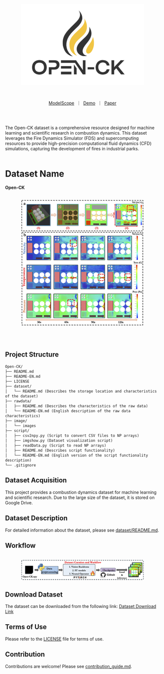 <p align="center">
    <br>
    <img src="image/tag2.png" width="400" />
    <br>
<p>
<br>

<p align="center">
        <a href="https://www.modelscope.cn/">ModelScope</a>&nbsp ｜ &nbsp<a href="https://www.baidu.com">Demo</a>&nbsp ｜ &nbsp<a href="https://www.baidu.com">Paper</a>
</p>
<br><br>

The Open-CK dataset is a comprehensive resource designed for machine learning and scientific research in combustion dynamics. This dataset leverages the Fire Dynamics Simulator (FDS) and supercomputing resources to provide high-precision computational fluid dynamics (CFD) simulations, capturing the development of fires in industrial parks.
<br><br>
# Dataset Name
__Open-CK__
<p align="center">
    <br>
    <img src="image/Fire_bench.png" width="400" />
    <br>
<p>

<br><br>

## Project Structure
```
Open-CK/
├── README.md
├── README-EN.md
├── LICENSE
├── dataset/
│   └── README.md (Describes the storage location and characteristics of the dataset)
├── rawdata/
│   ├── README.md (Describes the characteristics of the raw data)
│   └── README-EN.md (English description of the raw data characteristics)
├── image/
│   └── images
├── script/
│   ├── csv2npy.py (Script to convert CSV files to NP arrays)
│   ├── imgshow.py (Dataset visualization script)
│   ├── readData.py (Script to read NP arrays)
│   ├── README.md (Describes script functionality)
│   └── README-EN.md (English version of the script functionality description)
└── .gitignore
```

## Dataset Acquisition
This project provides a combustion dynamics dataset for machine learning and scientific research. Due to the large size of the dataset, it is stored on Google Drive.

## Dataset Description
For detailed information about the dataset, please see [dataset/README.md](./dataset/README.md).

## Workflow
<p align="center">
    <br>
    <img src="image/workflow.png" width="400" />
    <br>
<p>

## Download Dataset
The dataset can be downloaded from the following link:
[Dataset Download Link](https://drive.google.com/drive/folders/1kd6z_HsaO_YHdOMjFVp59SORWlGwL3Jb?usp=sharing)

## Terms of Use
Please refer to the [LICENSE](./LICENSE) file for terms of use.

## Contribution
Contributions are welcome! Please see [contribution_guide.md](./documentation/contribution_guide.md).